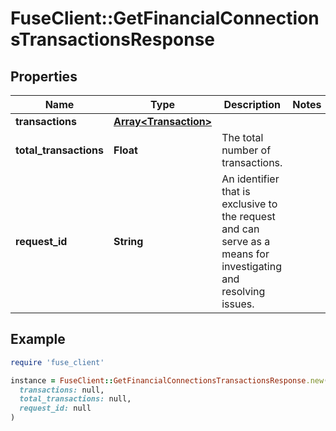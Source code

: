 # FuseClient::GetFinancialConnectionsTransactionsResponse

## Properties

| Name | Type | Description | Notes |
| ---- | ---- | ----------- | ----- |
| **transactions** | [**Array&lt;Transaction&gt;**](Transaction.md) |  |  |
| **total_transactions** | **Float** | The total number of transactions. |  |
| **request_id** | **String** | An identifier that is exclusive to the request and can serve as a means for investigating and resolving issues. |  |

## Example

```ruby
require 'fuse_client'

instance = FuseClient::GetFinancialConnectionsTransactionsResponse.new(
  transactions: null,
  total_transactions: null,
  request_id: null
)
```

